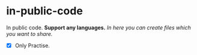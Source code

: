 # in-public-code
In public code. **Support any languages.**
_In here you can create files which you want to share._
- [x] Only Practise.
